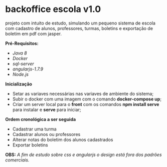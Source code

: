 # backoffice escola v1.0
projeto com intuito de estudo, simulando um pequeno sistema de escola com cadastro de alunos, professores, turmas, boletins e exportação de boletim em pdf com jasper.


**Pré-Requisitos:**
- *Java 8*
- *Docker*
- *sql-server*
- *angularjs-1.7.9*
- *Node.js*

**Inicialização**
- Setar as variaves necessárias nas variaves de ambiente do sistema;
- Subir o docker com uma imagem com o comando **docker-compose up**;
- Criar um server local para o **front** com os comandos **npm install serve** para instalar e **serve** para iniciar;

**Ordem cronológica a ser seguida**
- Cadastrar uma turma
- Cadastrar alunos ou professores
- Alterar notas do boletim dos alunos cadastrados
- Exportar boletins

**OBS:**
*A fim de estudo sobre css e angularjs o design está fora dos padrões comerciais.*

